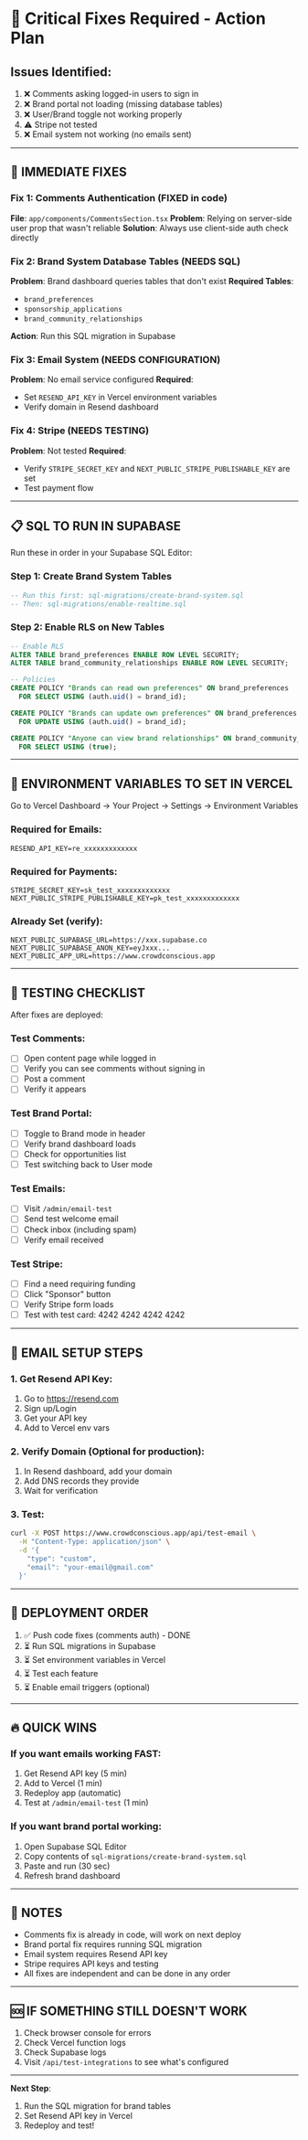 # 🚨 Critical Fixes Required - Action Plan

## Issues Identified:

1. ❌ Comments asking logged-in users to sign in
2. ❌ Brand portal not loading (missing database tables)
3. ❌ User/Brand toggle not working properly  
4. ⚠️ Stripe not tested
5. ❌ Email system not working (no emails sent)

---

## 🔧 IMMEDIATE FIXES

### Fix 1: Comments Authentication (FIXED in code)
**File**: `app/components/CommentsSection.tsx`
**Problem**: Relying on server-side user prop that wasn't reliable
**Solution**: Always use client-side auth check directly

### Fix 2: Brand System Database Tables (NEEDS SQL)
**Problem**: Brand dashboard queries tables that don't exist
**Required Tables**:
- `brand_preferences`
- `sponsorship_applications`  
- `brand_community_relationships`

**Action**: Run this SQL migration in Supabase

### Fix 3: Email System (NEEDS CONFIGURATION)
**Problem**: No email service configured
**Required**:
- Set `RESEND_API_KEY` in Vercel environment variables
- Verify domain in Resend dashboard

### Fix 4: Stripe (NEEDS TESTING)
**Problem**: Not tested
**Required**:
- Verify `STRIPE_SECRET_KEY` and `NEXT_PUBLIC_STRIPE_PUBLISHABLE_KEY` are set
- Test payment flow

---

## 📋 SQL TO RUN IN SUPABASE

Run these in order in your Supabase SQL Editor:

### Step 1: Create Brand System Tables

```sql
-- Run this first: sql-migrations/create-brand-system.sql
-- Then: sql-migrations/enable-realtime.sql
```

### Step 2: Enable RLS on New Tables

```sql
-- Enable RLS
ALTER TABLE brand_preferences ENABLE ROW LEVEL SECURITY;
ALTER TABLE brand_community_relationships ENABLE ROW LEVEL SECURITY;

-- Policies
CREATE POLICY "Brands can read own preferences" ON brand_preferences
  FOR SELECT USING (auth.uid() = brand_id);

CREATE POLICY "Brands can update own preferences" ON brand_preferences
  FOR UPDATE USING (auth.uid() = brand_id);

CREATE POLICY "Anyone can view brand relationships" ON brand_community_relationships
  FOR SELECT USING (true);
```

---

## 🔑 ENVIRONMENT VARIABLES TO SET IN VERCEL

Go to Vercel Dashboard → Your Project → Settings → Environment Variables

### Required for Emails:
```
RESEND_API_KEY=re_xxxxxxxxxxxxx
```

### Required for Payments:
```
STRIPE_SECRET_KEY=sk_test_xxxxxxxxxxxxx
NEXT_PUBLIC_STRIPE_PUBLISHABLE_KEY=pk_test_xxxxxxxxxxxxx
```

### Already Set (verify):
```
NEXT_PUBLIC_SUPABASE_URL=https://xxx.supabase.co
NEXT_PUBLIC_SUPABASE_ANON_KEY=eyJxxx...
NEXT_PUBLIC_APP_URL=https://www.crowdconscious.app
```

---

## 🧪 TESTING CHECKLIST

After fixes are deployed:

### Test Comments:
- [ ] Open content page while logged in
- [ ] Verify you can see comments without signing in
- [ ] Post a comment
- [ ] Verify it appears

### Test Brand Portal:
- [ ] Toggle to Brand mode in header
- [ ] Verify brand dashboard loads
- [ ] Check for opportunities list
- [ ] Test switching back to User mode

### Test Emails:
- [ ] Visit `/admin/email-test`
- [ ] Send test welcome email
- [ ] Check inbox (including spam)
- [ ] Verify email received

### Test Stripe:
- [ ] Find a need requiring funding
- [ ] Click "Sponsor" button
- [ ] Verify Stripe form loads
- [ ] Test with test card: 4242 4242 4242 4242

---

## 📧 EMAIL SETUP STEPS

### 1. Get Resend API Key:
1. Go to https://resend.com
2. Sign up/Login
3. Get your API key
4. Add to Vercel env vars

### 2. Verify Domain (Optional for production):
1. In Resend dashboard, add your domain
2. Add DNS records they provide
3. Wait for verification

### 3. Test:
```bash
curl -X POST https://www.crowdconscious.app/api/test-email \
  -H "Content-Type: application/json" \
  -d '{
    "type": "custom",
    "email": "your-email@gmail.com"
  }'
```

---

## 🚀 DEPLOYMENT ORDER

1. ✅ Push code fixes (comments auth) - DONE
2. ⏳ Run SQL migrations in Supabase
3. ⏳ Set environment variables in Vercel
4. ⏳ Test each feature
5. ⏳ Enable email triggers (optional)

---

## 🔥 QUICK WINS

### If you want emails working FAST:
1. Get Resend API key (5 min)
2. Add to Vercel (1 min)
3. Redeploy app (automatic)
4. Test at `/admin/email-test` (1 min)

### If you want brand portal working:
1. Open Supabase SQL Editor
2. Copy contents of `sql-migrations/create-brand-system.sql`
3. Paste and run (30 sec)
4. Refresh brand dashboard

---

## 📝 NOTES

- Comments fix is already in code, will work on next deploy
- Brand portal fix requires running SQL migration
- Email system requires Resend API key
- Stripe requires API keys and testing
- All fixes are independent and can be done in any order

---

## 🆘 IF SOMETHING STILL DOESN'T WORK

1. Check browser console for errors
2. Check Vercel function logs
3. Check Supabase logs
4. Visit `/api/test-integrations` to see what's configured

---

**Next Step**: 
1. Run the SQL migration for brand tables
2. Set Resend API key in Vercel
3. Redeploy and test!

